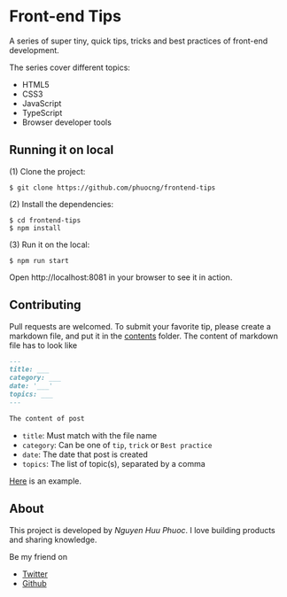 # Front-end Tips

A series of super tiny, quick tips, tricks and best practices of front-end development.

The series cover different topics:

-   HTML5
-   CSS3
-   JavaScript
-   TypeScript
-   Browser developer tools

## Running it on local

(1) Clone the project:

```shell
$ git clone https://github.com/phuocng/frontend-tips
```

(2) Install the dependencies:

```shell
$ cd frontend-tips
$ npm install
```

(3) Run it on the local:

```shell
$ npm run start
```

Open http://localhost:8081 in your browser to see it in action.

## Contributing

Pull requests are welcomed. To submit your favorite tip, please create a markdown file, and put it in the [contents](contents) folder.
The content of markdown file has to look like

```md
---
title: ___
category: ___
date: '___'
topics: ___
---

The content of post
```

-   `title`: Must match with the file name
-   `category`: Can be one of `tip`, `trick` or `Best practice`
-   `date`: The date that post is created
-   `topics`: The list of topic(s), separated by a comma

[Here](contents/convert-string-to-number.md) is an example.

## About

This project is developed by _Nguyen Huu Phuoc_. I love building products and sharing knowledge.

Be my friend on

-   [Twitter](https://twitter.com/nghuuphuoc)
-   [Github](https://github.com/phuocng)

